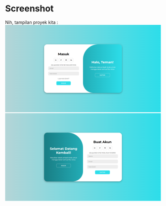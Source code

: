 # Screenshot
Nih, tampilan proyek kita :
![screenshot](screenshot.png)
![screenshot](Screenshot.png)
